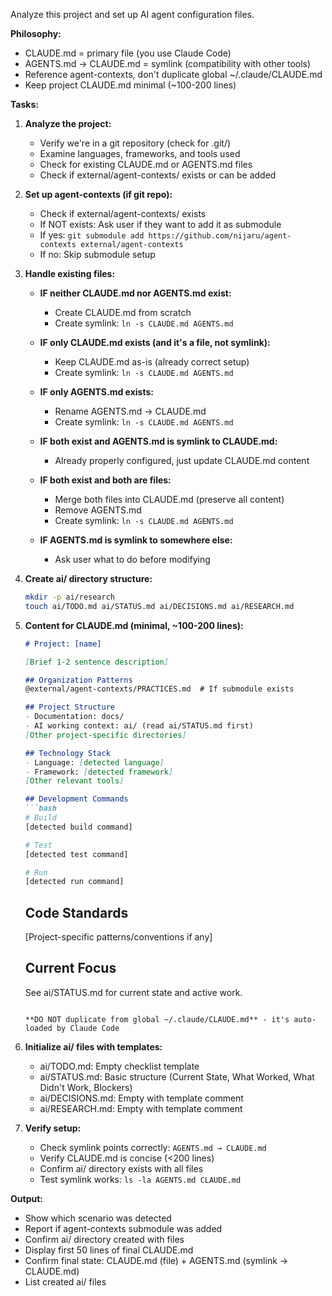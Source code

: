 Analyze this project and set up AI agent configuration files.

**Philosophy:**
- CLAUDE.md = primary file (you use Claude Code)
- AGENTS.md → CLAUDE.md = symlink (compatibility with other tools)
- Reference agent-contexts, don't duplicate global ~/.claude/CLAUDE.md
- Keep project CLAUDE.md minimal (~100-200 lines)

**Tasks:**

1. **Analyze the project:**
   - Verify we're in a git repository (check for .git/)
   - Examine languages, frameworks, and tools used
   - Check for existing CLAUDE.md or AGENTS.md files
   - Check if external/agent-contexts/ exists or can be added

2. **Set up agent-contexts (if git repo):**
   - Check if external/agent-contexts/ exists
   - If NOT exists: Ask user if they want to add it as submodule
   - If yes: `git submodule add https://github.com/nijaru/agent-contexts external/agent-contexts`
   - If no: Skip submodule setup

3. **Handle existing files:**
   - **IF neither CLAUDE.md nor AGENTS.md exist:**
     - Create CLAUDE.md from scratch
     - Create symlink: `ln -s CLAUDE.md AGENTS.md`

   - **IF only CLAUDE.md exists (and it's a file, not symlink):**
     - Keep CLAUDE.md as-is (already correct setup)
     - Create symlink: `ln -s CLAUDE.md AGENTS.md`

   - **IF only AGENTS.md exists:**
     - Rename AGENTS.md → CLAUDE.md
     - Create symlink: `ln -s CLAUDE.md AGENTS.md`

   - **IF both exist and AGENTS.md is symlink to CLAUDE.md:**
     - Already properly configured, just update CLAUDE.md content

   - **IF both exist and both are files:**
     - Merge both files into CLAUDE.md (preserve all content)
     - Remove AGENTS.md
     - Create symlink: `ln -s CLAUDE.md AGENTS.md`

   - **IF AGENTS.md is symlink to somewhere else:**
     - Ask user what to do before modifying

4. **Create ai/ directory structure:**
   ```bash
   mkdir -p ai/research
   touch ai/TODO.md ai/STATUS.md ai/DECISIONS.md ai/RESEARCH.md
   ```

5. **Content for CLAUDE.md (minimal, ~100-200 lines):**
   ```markdown
   # Project: [name]

   [Brief 1-2 sentence description]

   ## Organization Patterns
   @external/agent-contexts/PRACTICES.md  # If submodule exists

   ## Project Structure
   - Documentation: docs/
   - AI working context: ai/ (read ai/STATUS.md first)
   [Other project-specific directories]

   ## Technology Stack
   - Language: [detected language]
   - Framework: [detected framework]
   [Other relevant tools]

   ## Development Commands
   ```bash
   # Build
   [detected build command]

   # Test
   [detected test command]

   # Run
   [detected run command]
   ```

   ## Code Standards
   [Project-specific patterns/conventions if any]

   ## Current Focus
   See ai/STATUS.md for current state and active work.
   ```

   **DO NOT duplicate from global ~/.claude/CLAUDE.md** - it's auto-loaded by Claude Code

6. **Initialize ai/ files with templates:**
   - ai/TODO.md: Empty checklist template
   - ai/STATUS.md: Basic structure (Current State, What Worked, What Didn't Work, Blockers)
   - ai/DECISIONS.md: Empty with template comment
   - ai/RESEARCH.md: Empty with template comment

7. **Verify setup:**
   - Check symlink points correctly: `AGENTS.md → CLAUDE.md`
   - Verify CLAUDE.md is concise (<200 lines)
   - Confirm ai/ directory exists with all files
   - Test symlink works: `ls -la AGENTS.md CLAUDE.md`

**Output:**
- Show which scenario was detected
- Report if agent-contexts submodule was added
- Confirm ai/ directory created with files
- Display first 50 lines of final CLAUDE.md
- Confirm final state: CLAUDE.md (file) + AGENTS.md (symlink → CLAUDE.md)
- List created ai/ files

